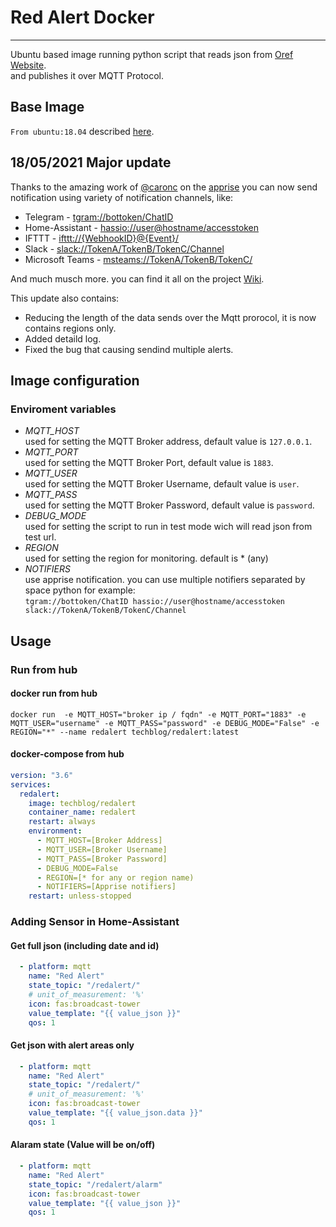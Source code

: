 # Red Alert Docker
__________________________________________

Ubuntu based image running python script that reads json from [Oref Website](https://www.oref.org.il/). <br/>
and publishes it over MQTT Protocol.

## Base Image
`From ubuntu:18.04` described [here](https://hub.docker.com/_/ubuntu).


## 18/05/2021 Major update
Thanks to the amazing work of [@caronc](https://github.com/caronc) on the [apprise](https://github.com/caronc/apprise) 
you can now send notification using variety of notification channels, like:
* Telegram - [tgram://bottoken/ChatID](https://github.com/caronc/apprise/wiki/Notify_telegram)
* Home-Assistant - [hassio://user@hostname/accesstoken](https://github.com/caronc/apprise/wiki/Notify_homeassistant)
* IFTTT - [ifttt://{WebhookID}@{Event}/](https://github.com/caronc/apprise/wiki/Notify_ifttt)
* Slack - [slack://TokenA/TokenB/TokenC/Channel](https://github.com/caronc/apprise/wiki/Notify_slack)
* Microsoft Teams - [msteams://TokenA/TokenB/TokenC/](https://github.com/caronc/apprise/wiki/Notify_msteams)

And much musch more. you can find it all on the project [Wiki](https://github.com/caronc/apprise/wiki).

This update also contains:
* Reducing the length of the data sends over the Mqtt prorocol, it is now contains regions only.
* Added detaild log.
* Fixed the bug that causing sendind multiple alerts.

## Image configuration
### Enviroment variables
- *MQTT_HOST*</br>
used for setting the MQTT Broker address, default value is `127.0.0.1`.
- *MQTT_PORT*</br>
used for setting the MQTT Broker Port, default value is `1883`.
- *MQTT_USER*</br>
used for setting the MQTT Broker Username, default value is `user`.
- *MQTT_PASS*</br>
used for setting the MQTT Broker Password, default value is `password`.
- *DEBUG_MODE*</br>
used for setting the script to run in test mode wich will read json from test url.
- *REGION*</br>
used for setting the region for monitoring. default is * (any)
- *NOTIFIERS*</br>
use apprise notification. you can use multiple notifiers separated by space python for example: </br>
```tgram://bottoken/ChatID hassio://user@hostname/accesstoken slack://TokenA/TokenB/TokenC/Channel```



## Usage
### Run from hub
#### docker run from hub
```text
docker run  -e MQTT_HOST="broker ip / fqdn" -e MQTT_PORT="1883" -e MQTT_USER="username" -e MQTT_PASS="password" -e DEBUG_MODE="False" -e REGION="*" --name redalert techblog/redalert:latest
```

#### docker-compose from hub
```yaml
version: "3.6"
services:
  redalert:
    image: techblog/redalert
    container_name: redalert
    restart: always
    environment:
      - MQTT_HOST=[Broker Address]
      - MQTT_USER=[Broker Username]
      - MQTT_PASS=[Broker Password]
      - DEBUG_MODE=False
      - REGION=[* for any or region name)
      - NOTIFIERS=[Apprise notifiers]
    restart: unless-stopped
```
### Adding Sensor in Home-Assistant
#### Get full json (including date and id)
```yaml
  - platform: mqtt
    name: "Red Alert"
    state_topic: "/redalert/"
    # unit_of_measurement: '%'
    icon: fas:broadcast-tower
    value_template: "{{ value_json }}"
    qos: 1
```

#### Get json with alert areas only
```yaml
  - platform: mqtt
    name: "Red Alert"
    state_topic: "/redalert/"
    # unit_of_measurement: '%'
    icon: fas:broadcast-tower
    value_template: "{{ value_json.data }}"
    qos: 1
```

#### Alaram state (Value will be on/off)
```yaml
  - platform: mqtt
    name: "Red Alert"
    state_topic: "/redalert/alarm"
    icon: fas:broadcast-tower
    value_template: "{{ value_json }}"
    qos: 1
```
